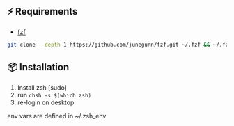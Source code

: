 ## ⚡️ Requirements

- [fzf](https://github.com/junegunn/fzf?tab=readme-ov-file#installation)

```sh
git clone --depth 1 https://github.com/junegunn/fzf.git ~/.fzf && ~/.fzf/install --no-update-rc --completion --key-bindings
```

## 📦 Installation

1. Install zsh [sudo]
2. run `chsh -s $(which zsh)`
3. re-login on desktop

env vars are defined in ~/.zsh_env

